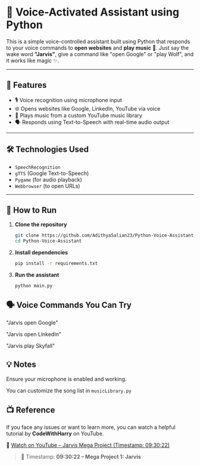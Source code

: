 # 🤖 Voice-Activated Assistant using Python

This is a simple voice-controlled assistant built using Python that responds to your voice commands to **open websites** and **play music** 🎵. Just say the wake word **"Jarvis"**, give a command like "open Google" or "play Wolf", and it works like magic ✨.

---

## 🚀 Features
- 🎙️ Voice recognition using microphone input  
- 🌐 Opens websites like Google, LinkedIn, YouTube via voice  
- 🎵 Plays music from a custom YouTube music library  
- 🗣️ Responds using Text-to-Speech with real-time audio output  

---

## 🛠️ Technologies Used
- `SpeechRecognition`  
- `gTTS` (Google Text-to-Speech)  
- `Pygame` (for audio playback)  
- `Webbrowser` (to open URLs)  

---

## 🔧 How to Run

1. **Clone the repository**
   ```bash
   git clone https://github.com/AdithyaSalian23/Python-Voice-Assistant.git
   cd Python-Voice-Assistant
   ```

2. **Install dependencies**
   ```bash
   pip install -r requirements.txt
   ```

3. **Run the assistant**
   ```bash
   python main.py
   ```

## 🗣️ Voice Commands You Can Try

"Jarvis open Google"

"Jarvis open LinkedIn"

"Jarvis play Skyfall"

## 💡 Notes

Ensure your microphone is enabled and working.

You can customize the song list in `musicLibrary.py`

## 📺 Reference

If you face any issues or want to learn more, you can watch a helpful tutorial by **CodeWithHarry** on YouTube.

🔗 [Watch on YouTube – Jarvis Mega Project (Timestamp: 09:30:22)](https://youtu.be/UrsmFxEIp5k?feature=shared)

> 🧠 Timestamp: **09:30:22 – Mega Project 1: Jarvis**
